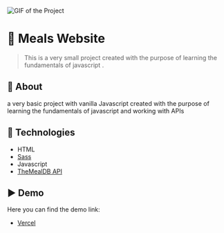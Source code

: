 ![GIF of the Project](https://github.com/AhmedAF13/MealsApp/blob/master/capture.gif)

# 🍲 Meals Website
> This is a very small project created with the purpose of learning the fundamentals of javascript .

## 🎯 About ##
a very basic project with vanilla Javascript created with the purpose of learning the fundamentals of javascript and working with APIs 

## 🚀 Technologies ##
- HTML
- [Sass](https://sass-lang.com/)
- Javascript
- [TheMealDB API](https://www.themealdb.com/)

## ▶️ Demo

Here you can find the demo link:

- [Vercel](https://dd.cc)
